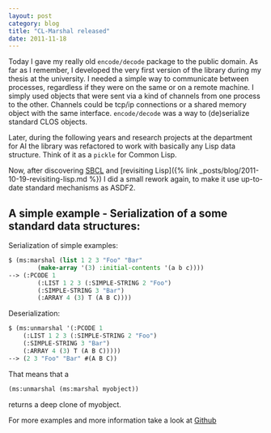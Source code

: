 ```yaml
---
layout: post
category: blog
title: "CL-Marshal released"
date: 2011-11-18
---
```


Today I gave my really old `encode/decode` package to the public
domain. As far as I remember, I developed the very first version of
the library during my thesis at the university. I needed a simple
way to communicate between processes, regardless if they were on the
same or on a remote machine. I simply used objects that were sent via
a kind of channels from one process to the other. Channels could be
tcp/ip connections or a shared memory object with the same interface.
`encode/decode` was a way to (de)serialize standard CLOS objects.

Later, during the following years and research projects at the department
for AI the library was refactored to work with basically any Lisp
data structure. Think of it as a `pickle` for Common Lisp.

Now, after discovering [SBCL](http://www.sbcl.org) and
[revisiting Lisp]({% link _posts/blog/2011-10-19-revisiting-lisp.md %}) I did a small rework
again, to make it use up-to-date standard mechanisms as ASDF2.

A simple example - Serialization of a some standard data structures:
--------------------------------------------------------------------

Serialization of simple examples:

```lisp
$ (ms:marshal (list 1 2 3 "Foo" "Bar"
        (make-array '(3) :initial-contents '(a b c))))
--> (:PCODE 1
        (:LIST 1 2 3 (:SIMPLE-STRING 2 "Foo")
        (:SIMPLE-STRING 3 "Bar")
        (:ARRAY 4 (3) T (A B C))))
```

Deserialization:

```lisp
$ (ms:unmarshal '(:PCODE 1
    (:LIST 1 2 3 (:SIMPLE-STRING 2 "Foo")
    (:SIMPLE-STRING 3 "Bar")
    (:ARRAY 4 (3) T (A B C)))))
--> (2 3 "Foo" "Bar" #(A B C))
```

That means that a

```lisp
(ms:unmarshal (ms:marshal myobject))
```

returns a deep clone of myobject.

For more examples and more information take a look at
[Github](http://www.github.com/wlbr/cl-marshal)
